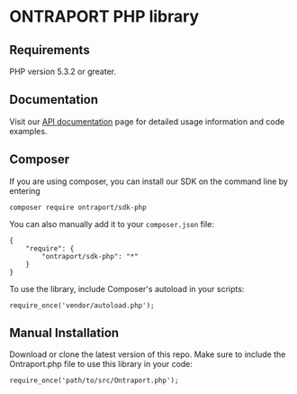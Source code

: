 # ONTRAPORT PHP library

## Requirements
PHP version 5.3.2 or greater.

## Documentation
Visit our [API documentation](https://api.ontraport.com/doc) page for detailed usage information and code examples.

## Composer
If you are using composer, you can install our SDK on the command line by entering
```
composer require ontraport/sdk-php
```
You can also manually add it to your `composer.json` file:
```
{
    "require": {
        "ontraport/sdk-php": "*"
    }
}
```
To use the library, include Composer's autoload in your scripts:
```
require_once('vendor/autoload.php');
```
## Manual Installation
Download or clone the latest version of this repo. Make sure to include the Ontraport.php file to use this library in your code:
```
require_once('path/to/src/Ontraport.php');
```
